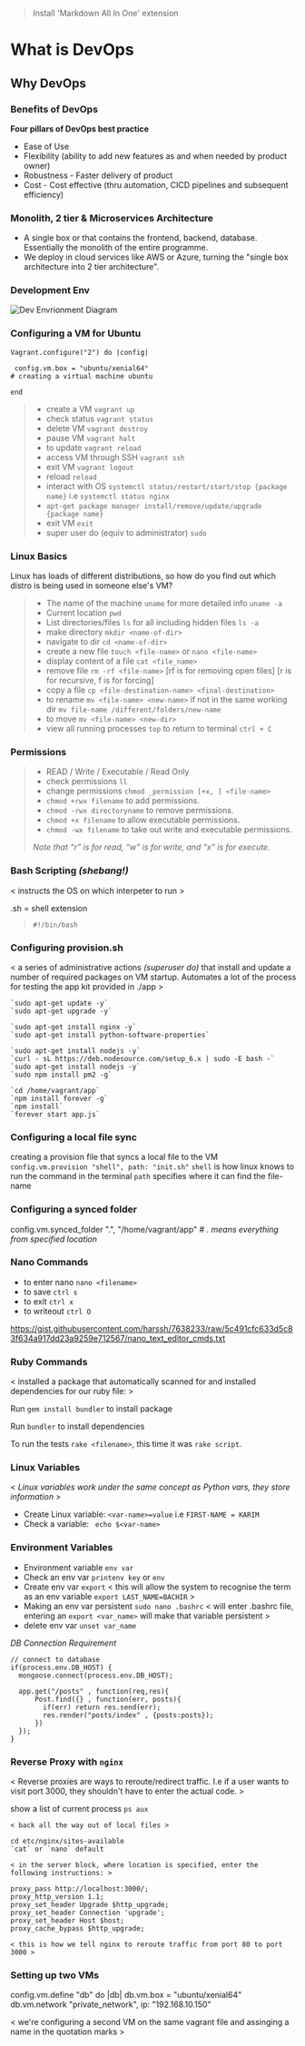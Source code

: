 > Install 'Markdown All In One' extension

# What is DevOps
## Why DevOps
### Benefits of DevOps

**Four pillars of DevOps best practice**
- Ease of Use
- Flexibility (ability to add new features as and when needed by product owner)
- Robustness - Faster delivery of product
- Cost - Cost effective (thru automation, CICD pipelines and subsequent efficiency)


### Monolith, 2 tier & Microservices Architecture
- A single box or that contains the frontend, backend, database. Essentially the monolith of the entire programme. 
- We deploy in cloud services like AWS or Azure, turning the "single box architecture into 2 tier architecture".


### Development Env

![Dev Envrionment Diagram](https://user-images.githubusercontent.com/98312982/151946623-1b12406e-1e10-401b-8478-d8c63ea2371d.png)

### Configuring a VM for Ubuntu

```
Vagrant.configure("2") do |config|

 config.vm.box = "ubuntu/xenial64"
# creating a virtual machine ubuntu 

end
```

>- create a VM `vagrant up`
>- check status `vagrant status`
>- delete VM `vagrant destroy`
>- pause VM `vagrant halt`
>- to update `vagrant reload`
>- access VM through SSH `vagrant ssh`
>- exit VM `vagrant logout`
>- reload `reload`
>- interact with OS `systemctl status/restart/start/stop {package name}`
i.e `systemctl status nginx`
>- `apt-get package manager install/remove/update/upgrade {package name}`
>- exit VM `exit`
>- super user do (equiv to administrator) `sudo`


### Linux Basics

Linux has loads of different distributions, so how do you find out which distro is being used in someone else's VM?

>- The name of the machine `uname` for more detailed info `uname -a`
>- Current location `pwd`
>- List directories/files `ls` for all including hidden files `ls -a`
>- make directory `mkdir <name-of-dir>`
>- navigate to dir `cd <name-of-dir>`
>- create a new file `touch <file-name>` or `nano <file-name>`
>- display content of a file `cat <file_name>`
>- remove file `rm -rf <file-name>` [rf is for removing open files] [r is for recursive, f is for forcing]
>- copy a file `cp <file-destination-name> <final-destination>`
>- to rename `mv <file-name> <new-name>` if not in the same working dir `mv file-name /different/folders/new-name`
>- to move `mv <file-name> <new-dir>`
>- view all running processes `top` to return to terminal `ctrl + C`


### Permissions

>- READ / Write / Executable / Read Only
>- check permissions `ll`
>- change permissions `chmod _permission [+x, ] <file-name>`
>- `chmod +rwx filename` to add permissions.
>- `chmod -rwx directoryname` to remove permissions.
>- `chmod +x filename` to allow executable permissions.
>- `chmod -wx filename` to take out write and executable permissions.
>
>_Note that “r” is for read, “w” is for write, and “x” is for execute._ 


### Bash Scripting _(shebang!)_

< instructs the OS on which interpeter to run >

.sh = shell extension

>`#!/bin/bash`


### Configuring provision.sh
< a series of administrative actions _(superuser do)_ that install and update a number of required packages on VM startup. Automates a lot of the process for testing the app kit provided in ./app >

```
`sudo apt-get update -y`
`sudo apt-get upgrade -y`

`sudo apt-get install nginx -y`
`sudo apt-get install python-software-properties`

`sudo apt-get install nodejs -y`
`curl - sL https://deb.nodesource.com/setup_6.x | sudo -E bash -`
`sudo apt-get install nodejs -y`
`sudo npm install pm2 -g`

`cd /home/vagrant/app`
`npm install forever -g`
`npm install`
`forever start app.js`
```

### Configuring a local file sync

creating a provision file that syncs a local file to the VM
` config.vm.provision "shell", path: "init.sh"`
                      `shell` is how linux knows to run the command in the terminal
                               `path` specifies where it can find the file-name


### Configuring a synced folder
 config.vm.synced_folder ".", "/home/vagrant/app"
                        # _. means everything from specified location_


### Nano Commands

- to enter nano `nano <filename>`
- to save `ctrl s`
- to exit `ctrl x`
- to writeout `ctrl O`

https://gist.githubusercontent.com/harssh/7638233/raw/5c491cfc633d5c83f634a917dd23a9259e712567/nano_text_editor_cmds.txt


### Ruby Commands

< installed a package that automatically scanned for and installed dependencies for our ruby file: >

Run `gem install bundler` to install package

Run `bundler` to install dependencies

To run the tests `rake <filename>`, this time it was `rake script`. 


### Linux Variables

< _Linux variables work under the same concept as Python vars, they store information_ >

- Create Linux variable: `<var-name>=value` i.e `FIRST-NAME = KARIM`
- Check a variable: ` echo $<var-name>`

### Environment Variables

- Environment variable `env var`
- Check an env var `printenv key` or `env`
- Create env var `export` < this will allow the system to recognise the term as an env variable `export LAST_NAME=BACHIR` >
- Making an env var persistent `sudo nano .bashrc` < will enter .bashrc file, entering an `export <var_name>` will make that variable persistent >
- delete env var `unset var_name`


_DB Connection Requirement_

```
// connect to database
if(process.env.DB_HOST) {
  mongoose.connect(process.env.DB_HOST);

  app.get("/posts" , function(req,res){
      Post.find({} , function(err, posts){
        if(err) return res.send(err);
        res.render("posts/index" , {posts:posts});
      })
  });
}
```

### Reverse Proxy with  `nginx`

< Reverse proxies are ways to reroute/redirect traffic. I.e if a user wants to visit port 3000, they shouldn't have to enter the actual code. >

show a list of current process `ps aux`

``` 
< back all the way out of local files >

cd etc/nginx/sites-available
`cat` or `nano` default

< in the server block, where location is specified, enter the following instructions: >

proxy_pass http://localhost:3000/;
proxy_http_version 1.1;
proxy_set_header Upgrade $http_upgrade;
proxy_set_header Connection 'upgrade';
proxy_set_header Host $host;
proxy_cache_bypass $http_upgrade;

< this is how we tell nginx to reroute traffic from port 80 to port 3000 >
```


### Setting up two VMs

config.vm.define "db" do |db|
  db.vm.box = "ubuntu/xenial64"
  db.vm.network "private_network", ip: "192.168.10.150"

< we're configuring a second VM on the same vagrant file and assinging a name in the quotation marks >